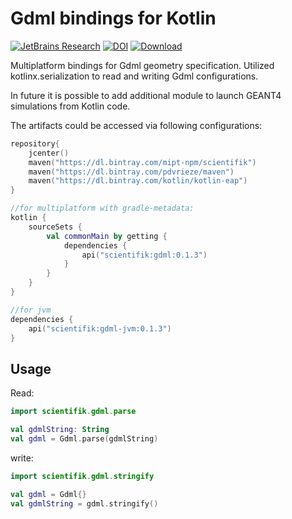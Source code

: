 # Gdml bindings for Kotlin

[![JetBrains Research](https://jb.gg/badges/research.svg)](https://confluence.jetbrains.com/display/ALL/JetBrains+on+GitHub)
[![DOI](https://zenodo.org/badge/195530015.svg)](https://zenodo.org/badge/latestdoi/195530015)
[ ![Download](https://api.bintray.com/packages/mipt-npm/scientifik/gdml/images/download.svg) ](https://bintray.com/mipt-npm/scientifik/gdml/_latestVersion)

Multiplatform bindings for Gdml geometry specification. Utilized kotlinx.serialization
to read and writing Gdml configurations.

In future it is possible to add additional module to launch GEANT4 simulations from Kotlin code.

The artifacts could be accessed via following configurations: 
```kotlin
repository{
    jcenter()
    maven("https://dl.bintray.com/mipt-npm/scientifik")
    maven("https://dl.bintray.com/pdvrieze/maven")
    maven("https://dl.bintray.com/kotlin/kotlin-eap")
}

//for multiplatform with gradle-metadata:
kotlin {
    sourceSets {
        val commonMain by getting {
            dependencies {
                api("scientifik:gdml:0.1.3")
            }
        }
    }
}

//for jvm
dependencies {
    api("scientifik:gdml-jvm:0.1.3")
}
```

## Usage
Read: 
```kotlin
import scientifik.gdml.parse

val gdmlString: String
val gdml = Gdml.parse(gdmlString)
```

write:
```kotlin
import scientifik.gdml.stringify

val gdml = Gdml{}
val gdmlString = gdml.stringify()
```
